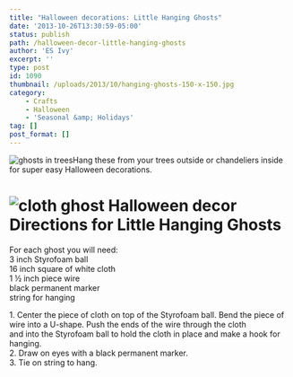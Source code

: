 ```yaml
---
title: "Halloween decorations: Little Hanging Ghosts"
date: '2013-10-26T13:30:59-05:00'
status: publish
path: /halloween-decor-little-hanging-ghosts
author: 'ES Ivy'
excerpt: ''
type: post
id: 1090
thumbnail: /uploads/2013/10/hanging-ghosts-150-x-150.jpg
category:
    - Crafts
    - Halloween
    - 'Seasonal &amp; Holidays'
tag: []
post_format: []
---
```

![ghosts in trees](/uploads/2013/10/ghotsts-in-trees-439-x-350.jpg)Hang these from your trees outside or chandeliers inside for super easy Halloween decorations.

![cloth ghost Halloween decor](/uploads/2013/10/hanging-ghosts-350-x-350.jpg)Directions for Little Hanging Ghosts
===================================================================================================================

For each ghost you will need:  
3 inch Styrofoam ball  
16 inch square of white cloth  
1 ½ inch piece wire  
black permanent marker  
string for hanging

1\. Center the piece of cloth on top of the Styrofoam ball. Bend the piece of wire into a U-shape. Push the ends of the wire through the cloth  
and into the Styrofoam ball to hold the cloth in place and make a hook for hanging.  
2\. Draw on eyes with a black permanent marker.  
3\. Tie on string to hang.